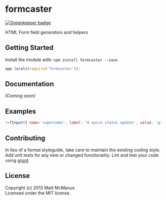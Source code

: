# formcaster

[![Greenkeeper badge](https://badges.greenkeeper.io/mattmcmanus/node-formcaster.svg)](https://greenkeeper.io/)

HTML Form field generators and helpers

## Getting Started
Install the module with: `npm install formcaster --save`

```javascript
app.locals(require('formcaster'));
```

## Documentation
_(Coming soon)_

## Examples
```javascript
!=fInput({ name:'supername', label: 'A quick status update', value: 'gross', attr: {placeholder: 'kansas', class:"span8 title", autofocus: 'autofocus'}})
```

## Contributing
In lieu of a formal styleguide, take care to maintain the existing coding style. Add unit tests for any new or changed functionality. Lint and test your code using [grunt](https://github.com/gruntjs/grunt).

## License
Copyright (c) 2013 Matt McManus  
Licensed under the MIT license.
